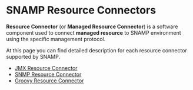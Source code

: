SNAMP Resource Connectors
====
**Resource Connector** (or **Managed Resource Connector**) is a software component used to connect **managed resource** to SNAMP environment using the specific management protocol.

At this page you can find detailed description for each resource connector supported by SNAMP.

* [JMX Resource Connector](jmx-connector.md)
* [SNMP Resource Connector](snmp-connector.md)
* [Groovy Resource Connector](groovy-connector.md)
